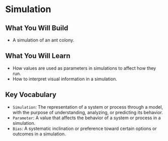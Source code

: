 # Simulation

## What You Will Build
- A simulation of an ant colony.

## What You Will Learn
- How values are used as parameters in simulations to affect how they run.
- How to interpret visual information in a simulation.

## Key Vocabulary
- ``Simulation``: The representation of a system or process through a model, with the purpose of understanding, analyzing, or predicting its behavior.
- ``Parameter``: A value that affects the behavior of a system or process in a simulation.
- ``Bias``: A systematic inclination or preference toward certain options or outcomes in a simulation.

